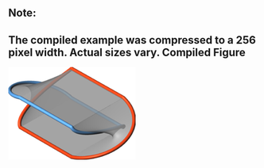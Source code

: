 Note:
-----
The compiled example was compressed to a 256
pixel width. Actual sizes vary.
Compiled Figure
---------------
![Example](Seifert_Hopf_Link.png)
